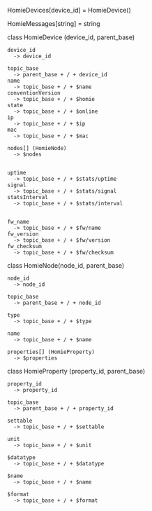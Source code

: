 

HomieDevices[device_id] = HomieDevice()

HomieMessages[string] = string



class HomieDevice (device_id, parent_base)

    device_id
      -> device_id

    topic_base
      -> parent_base + / + device_id
    name
      -> topic_base + / + $name
    conventionVersion
      -> topic_base + / + $homie
    state
      -> topic_base + / + $online
    ip
      -> topic_base + / + $ip
    mac
      -> topic_base + / + $mac

    nodes[] (HomieNode)
      -> $nodes


    uptime
      -> topic_base + / + $stats/uptime
    signal
      -> topic_base + / + $stats/signal
    statsInterval
      -> topic_base + / + $stats/interval


    fw_name
      -> topic_base + / + $fw/name
    fw_version
      -> topic_base + / + $fw/version
    fw_checksum
      -> topic_base + / + $fw/checksum






class HomieNode(node_id, parent_base)

    node_id
      -> node_id

    topic_base
      -> parent_base + / + node_id 

    type
      -> topic_base + / + $type

    name
      -> topic_base + / + $name

    properties[] (HomieProperty)
      -> $properties



class HomieProperty (property_id, parent_base)

    
    property_id
      -> property_id

    topic_base
      -> parent_base + / + property_id

    settable
      -> topic_base + / + $settable

    unit
      -> topic_base + / + $unit

    $datatype
      -> topic_base + / + $datatype

    $name
      -> topic_base + / + $name

    $format
      -> topic_base + / + $format








